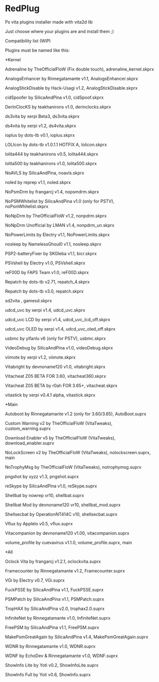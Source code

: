 # RedPlug
Ps vita plugins installer made with vita2d lib 

Just choose where your plugins are and install them ;)

 Compatibility list (WIP)
 
 
 Plugins must be named like this:
 

*Kernel

 Adrenaline by TheOfficialFloW (Fix double touch),  adrenaline_kernel.skprx
 
 AnalogsEnhancer by Rinnegatamante v1.1,  AnalogsEnhancer.skprx
 
 AnalogStickDisable by Hack-Usagi v1.2,  AnalogStickDisable.skprx
 
 cidSpoofer by SilicaAndPina v1.0,  cidSpoof.skprx
 
 DerInClocKS by teakhanirons v1.0,  derinclocks.skprx
 
 ds3vita by xerpi Beta3,  ds3vita.skprx
 
 ds4vita by xerpi v1.2,  ds4vita.skprx
 
 ioplus by dots-tb v0.1,  ioplus.skprx  
 
 LOLIcon by dots-tb v1.0.1.1 HOTFIX A,  lolicon.skprx
 
 
 lolita444 by teakhanirons v0.5,  lolita444.skprx
 
 lolita500 by teakhanirons v1.0,  lolita500.skprx
 
 NoAVLS by SilicaAndPina,  noavls.skprx
 
 noled by reprep v1.1,  noled.skprx
 
 NoPsmDrm by frangarcj v1.4,  nopsmdrm.skprx
 
 NoPSMWhitelist by SilicaAndPina v1.0 (only for PSTV),  noPsmWhitelist.skprx
 
 NoNpDrm by TheOfficialFloW v1.2, nonpdrm.skprx
 
 NoNpDrm Unofficial by LMAN v1.4, nonpdrm_un.skprx
 
 NoPowerLimits by Electry v1.1,  NoPowerLimits.skprx
 
 nosleep by NamelessGhoul0 v1.1,  nosleep.skprx
 
 PSP2-batteryFixer by SKGleba v1.1,  bicr.skprx
 
 PSVshell by Electry v1.0,  PSVshell.skprx
 
 reF00D by FAPS Team v1.0,  reF00D.skprx
 
 Repatch by dots-tb v2.71,  repatch_4.skprx
 
 Repatch by dots-tb v3.0,  repatch.skprx
 
 sd2vita , gamesd.skprx
 
 udcd_uvc by xerpi v1.4,  udcd_uvc.skprx  
 
 udcd_uvc LCD by xerpi v1.4,  udcd_uvc_lcd_off.skprx   
 
 udcd_uvc OLED by xerpi v1.4,  udcd_uvc_oled_off.skprx
 
 usbmc by yifanlu v6 (only for PSTV),  usbmc.skprx
 
 VideoDebug by SilicaAndPina v1.0,  videoDebug.skprx
 
 viimote by xerpi v1.2,  viimote.skprx
 
 Vitabright by devnoname120 v1.0,  vitabright.skprx 
 
 Vitacheat Z05 BETA FOR 3.60,  vitacheat360.skprx
 
 Vitacheat Z05 BETA by r0ah FOR 3.65+,  vitacheat.skprx
 
 vitastick by xerpi v0.4.1 alpha,  vitastick.skprx
 

*Main            

Autoboot by Rinnegatamante v1.2 (only for 3.60/3.65),  AutoBoot.suprx

Custom Warning v2 by TheOfficialFloW (VitaTweaks),  custom_warning.suprx

Download Enabler v5 by TheOfficialFloW (VitaTweaks),  download_enabler.suprx

NoLockScreen v2 by TheOfficialFloW (VitaTweaks),  nolockscreen.suprx,  main

NoTrophyMsg by TheOfficialFloW (VitaTweaks),  notrophymsg.suprx

pngshot by xyzz v1.3,  pngshot.suprx

reSkype by SilicaAndPina v1.0,  reSkype.suprx

Shellbat by nowrep vr10,  shellbat.suprx  

Shellbat Mod by devnoname120 vr10,  shellbat_mod.suprx

Shellsecbat by OperationNT414C v10,  shellsecbat.suprx  

Vflux by Applelo v0.5,  vflux.suprx  

Vitacompanion by devnoname120 v1.00,  vitacompanion.suprx

volume_profile by cuevavirus v1.1.0,  volume_profile.suprx,  main


*All

Oclock Vita by frangarcj v1.2.1,  oclockvita.suprx  

Framecounter by Rinnegatamante v1.2,  Framecounter.suprx  

VGi by Electry v0.7,  VGi.suprx

FuckPSSE by SilicaAndPina v1.1,  FuckPSSE.suprx

PSMPatch by SilicaAndPina v1.1,  PSMPatch.suprx

TropHAX by SilicaAndPina v2.0,  trophax2.0.suprx

InfiniteNet by Rinnegatamante v1.0,  InfiniteNet.suprx  

FreePSM by SilicaAndPina v1.1,  FreePSM.suprx  

MakePsmGreatAgain by SilicaAndPina v1.4,  MakePsmGreatAgain.suprx

WDNR by Rinnegatamante v1.0,  WDNR.suprx  

WDNF by EchoDev & Rinnegatamante v1.0,  WDNF.suprx  

ShowInfo Lite by Yoti v0.2,  ShowInfoLite.suprx  

ShowInfo Full by Yoti v0.6,  ShowInfo.suprx   
